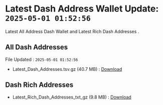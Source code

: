 # Latest Dash Address Wallet Update: `2025-05-01 01:52:56`

Latest All Address Dash Wallet and Latest Rich Dash Addresses .

## All Dash Addresses

File Updated : `2025-05-01 01:52:56`

- Latest_Dash_Addresses.tsv.gz (40.7 MB) : [Download](https://github.com/Pymmdrza/Rich-Address-Wallet/releases/tag/Dash)

## Dash Rich Addresses

- Latest_Rich_Dash_Addresses_txt_gz (9.8 MB) : [Download](https://github.com/Pymmdrza/Rich-Address-Wallet/releases/tag/Dash)
